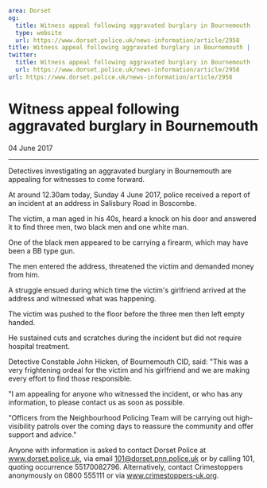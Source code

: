 ```yaml
area: Dorset
og:
  title: Witness appeal following aggravated burglary in Bournemouth
  type: website
  url: https://www.dorset.police.uk/news-information/article/2958
title: Witness appeal following aggravated burglary in Bournemouth |
twitter:
  title: Witness appeal following aggravated burglary in Bournemouth
  url: https://www.dorset.police.uk/news-information/article/2958
url: https://www.dorset.police.uk/news-information/article/2958
```

# Witness appeal following aggravated burglary in Bournemouth

04 June 2017

* * *

Detectives investigating an aggravated burglary in Bournemouth are appealing for witnesses to come forward.

At around 12.30am today, Sunday 4 June 2017, police received a report of an incident at an address in Salisbury Road in Boscombe.

The victim, a man aged in his 40s, heard a knock on his door and answered it to find three men, two black men and one white man.

One of the black men appeared to be carrying a firearm, which may have been a BB type gun.

The men entered the address, threatened the victim and demanded money from him.

A struggle ensued during which time the victim's girlfriend arrived at the address and witnessed what was happening.

The victim was pushed to the floor before the three men then left empty handed.

He sustained cuts and scratches during the incident but did not require hospital treatment.

Detective Constable John Hicken, of Bournemouth CID, said: "This was a very frightening ordeal for the victim and his girlfriend and we are making every effort to find those responsible.

"I am appealing for anyone who witnessed the incident, or who has any information, to please contact us as soon as possible.

"Officers from the Neighbourhood Policing Team will be carrying out high-visibility patrols over the coming days to reassure the community and offer support and advice."

Anyone with information is asked to contact Dorset Police at www.dorset.police.uk, via email 101@dorset.pnn.police.uk or by calling 101, quoting occurrence 55170082796. Alternatively, contact Crimestoppers anonymously on 0800 555111 or via www.crimestoppers-uk.org.
